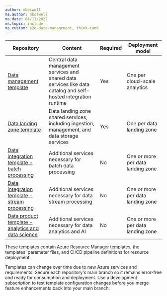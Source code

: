```yaml
---
author: mboswell
ms.author: mboswell
ms.date: 04/11/2022
ms.topic: include
ms.custom: e2e-data-management, think-tank
---
```


|Repository|Content|Required|Deployment model|
|-|-|-|-|
|[Data management template](https://github.com/Azure/data-management-zone)| Central data management services and shared data services like data catalog and self-hosted integration runtime | Yes | One per cloud-scale analytics |
|[Data landing zone template](https://github.com/Azure/data-landing-zone)| Data landing zone shared services, including ingestion, management, and data storage services | Yes | One per data landing zone |
|[Data integration template - batch processing](https://github.com/Azure/data-product-batch) | Additional services necessary for batch data processing | No | One or more per data landing zone |
|[Data integration template - stream processing](https://github.com/Azure/data-product-streaming) | Additional services necessary for data stream processing | No | One or more per data landing zone |
|[Data product template - analytics and data science](https://github.com/Azure/data-product-analytics)| Additional services necessary for data analytics and AI| No | One or more per data landing zone |

These templates contain Azure Resource Manager templates, the templates' parameter files, and CI/CD pipeline definitions for resource deployment.

Templates can change over time due to new Azure services and requirements. Secure each repository's main branch so it remains error-free and ready for consumption and deployment. Use a development subscription to test template configuration changes before you merge feature enhancements back into your main branch.
